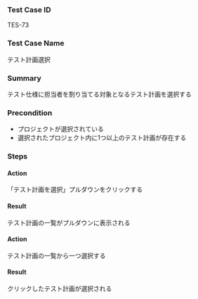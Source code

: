 ### Test Case ID
TES-73

### Test Case Name
テスト計画選択

### Summary
テスト仕様に担当者を割り当てる対象となるテスト計画を選択する

### Precondition
* プロジェクトが選択されている
* 選択されたプロジェクト内に1つ以上のテスト計画が存在する

### Steps

#### Action
「テスト計画を選択」プルダウンをクリックする
#### Result
テスト計画の一覧がプルダウンに表示される

#### Action
テスト計画の一覧から一つ選択する
#### Result
クリックしたテスト計画が選択される
